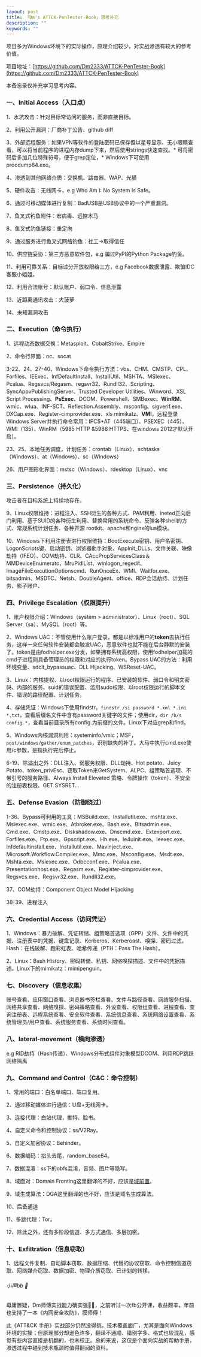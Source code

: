 ```yaml
---
layout: post
title: 「Dm's ATTCK-PenTester-Book」思考补充
description: ""
keywords: ""
---
```


项目多为Windows环境下的实际操作，原理介绍较少，对实战渗透有较大的参考价值。

项目地址：[https://github.com/Dm2333/ATTCK-PenTester-Book](https://github.com/Dm2333/ATTCK-PenTester-Book)

本备忘录仅补充学习思考内容。

### 一、Initial Access（入口点） 

1、水坑攻击：针对目标常访问的服务，而非直接目标。 

2、利用公开漏洞：厂商补丁公告、github diff 

3、外部远程服务：如果VPN等软件的登陆密码已保存但以星号显示、无小眼睛查看，可以将当前程序的进程内存dump下来，然后使用strings快速查找。* 可将密码后多加几位特殊符号，便于grep定位，* Windows下可使用procdump64.exe。 

4、渗透到其他网络介质：交换机、路由器、WAP、光猫 

5、硬件攻击：无线网卡，e.g Who Am I: No System Is Safe。 

6、通过可移动媒体进行复制：BadUSB是USB协议中的一个严重漏洞。 

7、鱼叉式钓鱼附件：宏病毒、远控木马 

8、鱼叉式钓鱼链接：重定向 

9、通过服务进行鱼叉式网络钓鱼：社工->取得信任 

10、供应链妥协：第三方恶意软件包，e.g 骗过PyPI的Python Package钓鱼。 

11、利用可靠关系：目标过分开放权限给三方，e.g Facebook数据泄露、欺骗IDC客服小姐姐。 

12、利用合法帐号：默认账户、弱口令、信息泄露 

13、近距离通讯攻击：大菠萝 

14、未知漏洞攻击 

### 二、Execution（命令执行）

1、远程动态数据交换：Metasploit、CobaltStrike、Empire

2、命令行界面：nc、socat

3-22、24、27-40、Windows下命令执行方法：vbs、CHM、CMSTP、CPL、Forfiles、IEExec、InfDefaultInstall、InstaIIUtil、MSHTA、MSIexec、Pcalua、Regsvcs/Regasm、regsvr32、Rundll32、Scripting、SyncAppvPublishingServer、Trusted Developer Utilities、Winword、XSL Script Processing、**PsExec**、DCOM、Powershell、SMBexec、**WinRM**、wmic、wlua、INF-SCT、Reflection.Assembly、msconfig、sigverif.exe、DXCap.exe、Register-cimprovider.exe、xls mimikatz、**VMI**，远程登录Windows Server并执行命令常用：IPC$+AT（445端口）、PSEXEC（445）、WMI（135）、WinRM（5985 HTTP &5986 HTTPS、在windows 2012才默认开启）。

23、25、本地任务调度，计划任务：crontab（Linux）、schtasks（Windows）、at（Windows）、sc（Windows）

26、用户图形化界面：mstsc（Windows）、rdesktop（Linux）、vnc

### 三、Persistence（持久化）

攻击者在目标系统上持续地存在。

9、Linux权限维持：进程注入、SSH衍生的各种方式、PAM利用、ineted正向后门利用、基于SUID的各种衍生利用、替换常用的系统命令、反弹各种shell的方式、常规系统计划任务、各种开源 rootkit、apache和nginx的lua模块。

10、Windows下利用注册表进行权限维持：BootExecute密钥、用户名密钥、LogonScripts键、启动密钥、浏览器助手对象、AppInit_DLLs、文件关联、映像劫持（IFEO）、COM劫持、CLR、CAccPropServicesClass＆MMDeviceEnumerato、MruPidlList、winlogon_regedit、ImageFileExecutionOptionscmd、RunOnceEx、WMI、Waitfor.exe、bitsadmin、MSDTC、Netsh、DoubleAgent、office、RDP会话劫持、计划任务、影子账户、

### 四、Privilege Escalation（权限提升）

1、账户权限介绍：Windows（system > administrator）、Linux（root）、SQL Server（sa）、MySQL（root）等。

2、Windows UAC：不管使用什么账户登录，都是以标准用户的**token**去执行任务，这样一来任何软件安装都会触发UAC，恶意软件也就不能在后台静默的安装了。token是由fodhelper.exe分发，如果拥有系统高权限，使用fodhelper加载的cmd子进程则具备管理员的权限和对应的执行token。Bypass UAC的方法：利用环境变量、sdclt_bypassuac、DLL Hijacking、WSReset-UAC。

3、Linux：内核提权、以root权限运行的程序、已安装的软件、弱口令和明文密码、内部的服务、suid的错误配置、滥用sudo权限、以root权限运行的脚本文件、错误的路径配置、计划任务。

4、存储凭证：Windows下使用findstr，`findstr /si password *.xml *.ini *.txt`，查看后缀名文件中含有password关键字的文件；使用dir，`dir /b/s config.*`，查看当前目录所有config.为前缀的文件。Linux下对应grep和find。

5、Windows内核漏洞利用：systeminfo/vmic；MSF，`post/windows/gather/enum_patches`，识别缺失的补丁。大马中执行cmd.exe使用/c参数，是指执行完后停止。

6-19、除溢出之外：DLL注入、弱服务权限、DLL劫持、Hot potato、Juicy Potato、token_privEsc、窃取Token来GetSystem、ALPC、组策略首选项、不带引号的服务路径、Always Install Elevated 策略、令牌操作（token）、不安全的注册表权限、GET SYSRET...

### 五、Defense Evasion（防御绕过）

1-36、Bypass可利用的工具：MSBuild.exe、Installutil.exe、mshta.exe、Msiexec.exe、wmic.exe、Atbroker.exe、Bash.exe、Bitsadmin.exe、Cmd.exe、Cmstp.exe、Diskshadow.exe、Dnscmd.exe、Extexport.exe、Forfiles.exe、Ftp.exe、Gpscript.exe、Hh.exe、Ie4uinit.exe、Ieexec.exe、Infdefaultinstall.exe、Installutil.exe、Mavinject.exe、Microsoft.Workflow.Compiler.exe、Mmc.exe、Msconfig.exe、Msdt.exe、Mshta.exe、Msiexec.exe、Odbcconf.exe、Pcalua.exe、Presentationhost.exe、Regasm.exe、Register-cimprovider.exe、Regsvcs.exe、Regsvr32.exe、Rundll32.exe。

37、COM劫持：Component Object Model Hijacking

38-39、进程注入

### 六、Credential Access（访问凭证）

1、Windows：暴力破解、凭证转储、组策略首选项（GPP）文件、文件中的凭据、注册表中的凭据、键盘记录、Kerberos、Kerberoast、嗅探、密码过滤。Hash：在线破解、跑彩虹表、哈希传递（PTH：Pass The Hash）。

2、Linux：Bash History、密码转储、私钥、网络嗅探描述、文件中的凭据描述。Linux下的mimikatz：mimipenguin。

### 七、Discovery（信息收集）

账号查看、应用窗口查看、浏览器书签栏查看、文件与路径查看、网络服务扫描、网络共享查看、网络嗅探、密码策略查看、外设查看、权限组查看、进程查看、查询注册表、远程系统查看、安全软件查看、系统信息查看、系统网络设置查看、系统管理员/用户查看、系统服务查看、系统时间查看。

### 八、lateral-movement（横向渗透）

e.g RID劫持（Hash传递）、Windows分布式组件对象模型DCOM、利用RDP跳跃网络隔离

### 九、Command and Control（C&C：命令控制）

1、常用的端口：白名单端口、端口复用。

2、通过移动媒体进行通信：U盘+无线网卡。

3、连接代理：白站代理，推特、脸书。

4、自定义命令和控制协议：ss/V2Ray。

5、自定义加密协议：Behinder。

6、数据编码：掐头去尾，random_base64。

7、数据混淆：ss下的obfs混淆，音频、图片等隐写。

8、域面对：Domain Fronting这里翻译的不好，应该是[域前置](https://zh.wikipedia.org/wiki/%E5%9F%9F%E5%89%8D%E7%BD%AE)。

9、域生成算法：DGA这里翻译的也不好，应该是域名生成算法。

10、后备通道

11、多跳代理：Tor。

12、除此之外，还有多阶段信道、多方式通信、多层加密。

### 十、Exfiltration（信息窃取）

1、远程文件复制、自动脚本窃取、数据压缩、代替的协议窃取、命令控制信道窃取、网络媒介窃取、数据加密、物理介质窃取、已计划的转移。

###### 小声bb 🤫

毋庸置疑，Dm师傅实战能力确实强🐂🍻，之前听过一次fb公开课，收益颇丰，年前也支持了一本《内网安全攻防》，膜师傅！

此《ATT&CK 手册》实战部分仍然没得挑，技术覆盖面广，尤其是面向Windows环境的实操；但原理部分却逊色许多，翻译不通顺、错别字多、格式也较混乱，感觉有些内容直接是机翻的，也未校正。总的来说，这仅是个面向实战的帮助手册，渗透过程中碰到技术瓶颈时值得翻阅的资料。